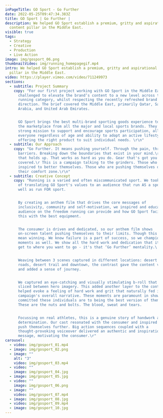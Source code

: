 ```yaml
---
inPageTitle: GO Sport - Go Further
date: 2022-05-25T09:47:34.383Z
title: GO Sport | Go Further |
description: We helped GO Sport establish a premium, gritty and aspirational
  content pillar in the Middle East.
visible: true
tags:
  - Strategy
  - Creative
  - Production
  - Live Action
image: img/gosport_06.png
thumbnailVideo: img/running_homepagegif.mp4
intro: We helped GO Sport establish a premium, gritty and aspirational content
  pillar in the Middle East.
video: https://player.vimeo.com/video/711249973
sections:
  - subtitle: Project Summary
    copy: "For our first project working with GO Sport in the Middle East, we were
      challenged to elevate the brand’s content to a new level across their
      running category, whilst respecting the recently refreshed brand
      direction. The brief covered the Middle East, primarily Qatar, Saudi
      Arabia, and United Arab Emirates.


      GO Sport brings the best multi-brand sporting goods experience to
      the marketplace from all the major and local sports brands. They have a
      strong mission to support and encourage sports participation, allowing
      everyone regardless of age and ability to adopt an active lifestyle by
      offering the right product to suit individual needs. \r\n"
  - subtitle: Our Approach
    copy: "Go Further. It means pushing yourself. Through the pain, through the
      barriers. Breaking down the boundaries that exist in your mind.\r In gear
      that holds up. That works as hard as you do. Gear that's got you
      covered.\r This is a campaign talking to the grinders. Those who are
      inspired to better themselves. Those who are pushing themselves outside of
      their comfort zone.\r\n"
  - subtitle: Creative Concept
    copy: "Running is a varied and often miscommunicated sport. We took the approach
      of translating GO Sport's values to an audience that run AS a sport, as
      well as run FOR sport.


      By creating an anthem film that drives the core messages of
      inclusivity, community and self-motivation, we inspired and educated the
      audience on the freedom running can provide and how GO Sport facilitate
      this with the best equipment.


      The consumer is driven and dedicated, so our anthem film shows
      on-screen talent pushing themselves to their limits. Though this doesn’t
      mean winning. We know failure is a part of success, so we championed those
      moments as well. We show all the hard work and dedication that it takes to
      get to where you want to go - it's that ‘Go Further’ mentality.\ 


      Weaving between 3 scenes captured in different locations: desert
      roads, desert trail and downtown, the contrast gave the content variety
      and added a sense of journey.


      We captured an eye-catching and visually stimulating b-roll that is
      sliced between hero imagery. This added another layer to the content and
      helped evoke a feeling of hard work and grit that naturally fed into the
      campaign's overall narrative. These moments are paramount in showing how
      committed these individuals are to being the best version of themselves.
      These are the nuts and bolts. The blood, sweat and tears.


      Focussing on real athletes, this is a genuine story of handwork and
      determination. Our cast resonated with the consumer and inspired them to
      push themselves further. Big action sequences coupled with a
      thought-provoking voiceover delivered an authentic and inspirational
      message, motivating the consumer.\r"
carousel:
  - video: img/gosport_01.mp4
  - image: img/gosport_02.png
  - image: ""
    alt: "3"
    video: img/gosport_03.mp4
  - video: ""
    image: img/gosport_04.jpg
  - image: img/gosport_05.jpg
  - video: ""
    image: img/gosport_06.png
  - image: ""
    video: img/gosport_07.mp4
  - image: img/gosport_08.jpg
  - video: img/gosport_09.mp4
  - image: img/gosport_10.jpg
---
```

